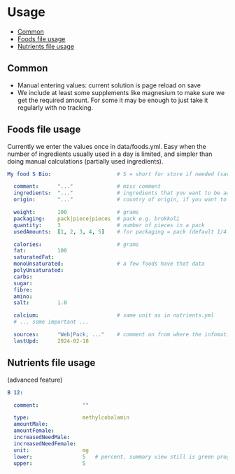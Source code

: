 # Usage

- [Common](#common)
- [Foods file usage](#foods-file-usage)
- [Nutrients file usage](#nutrients-file-usage)


Common
----------------------------------------------------------

- Manual entering values: current solution is page reload on save
- We include at least some supplements like magnesium to make sure we get the required amount. For some it may be enough to just take it regularly with no tracking.


Foods file usage
----------------------------------------------------------

Currently we enter the values once in data/foods.yml. Easy when the number of ingredients usually used in a day is limited, and simpler than doing manual calculations (partially used ingredients).

```yaml
My food S Bio:                     # S = short for store if needed (save some space)

  comment:      "..."              # misc comment
  ingredients:  "..."              # ingredients that you want to be aware of
  origin:       "..."              # country of origin, if you want to be aware of

  weight:       100                # grams
  packaging:    pack|piece|pieces  # pack e.g. brokkoli
  quantity:     3                  # number of pieces in a pack
  usedAmounts:  [1, 2, 3, 4, 5]    # for packaging = pack (default 1/4 - 1) and pieces (default 1 - 3)

  calories:                        # grams
  fat:          100
  saturatedFat: 
  monoUnsaturated:                 # a few foods have that data
  polyUnsaturated:                   
  carbs:        
  sugar:        
  fibre:        
  amino:        
  salt:         1.0

  calcium:                         # same unit as in nutrients.yml
  # ... some important ...

  sources:      "Web|Pack, ..."    # comment on from where the infomation is
  lastUpd:      2024-02-18
```


Nutrients file usage
----------------------------------------------------------

(advanced feature)

```yaml
B 12:

  comment:              ""

  type:                 methylcobalamin
  amountMale:           
  amountFemale: 
  increasedNeedMale:
  increasedNeedFemale:
  unit:                 mg
  lower:                5   # percent, summary view still is green progress if within these bounds
  upper:                5
```
